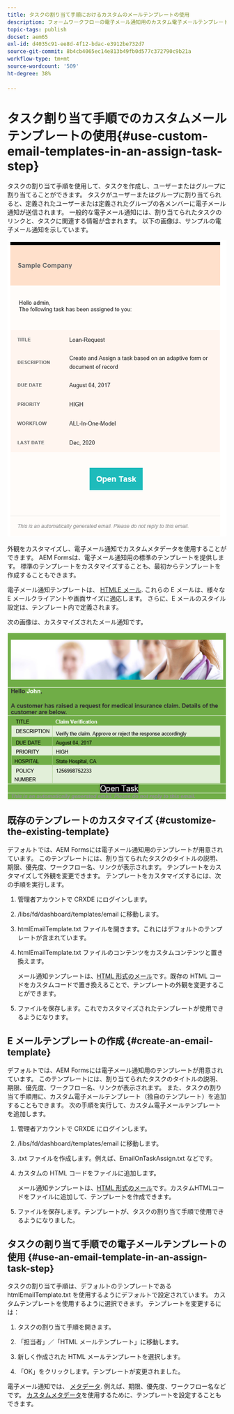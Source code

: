 ```yaml
---
title: タスクの割り当て手順におけるカスタムのメールテンプレートの使用
description: フォームワークフローの電子メール通知用のカスタム電子メールテンプレート
topic-tags: publish
docset: aem65
exl-id: d4035c91-ee8d-4f12-bdac-e3912be732d7
source-git-commit: 8b4cb4065ec14e813b49fb0d577c372790c9b21a
workflow-type: tm+mt
source-wordcount: '509'
ht-degree: 38%

---
```


# タスク割り当て手順でのカスタムメールテンプレートの使用{#use-custom-email-templates-in-an-assign-task-step}

タスクの割り当て手順を使用して、タスクを作成し、ユーザーまたはグループに割り当てることができます。 タスクがユーザーまたはグループに割り当てられると、定義されたユーザーまたは定義されたグループの各メンバーに電子メール通知が送信されます。 一般的な電子メール通知には、割り当てられたタスクのリンクと、タスクに関連する情報が含まれます。 以下の画像は、サンプルの電子メール通知を示しています。

![デフォルトのテンプレートを使用したメール通知](do-not-localize/default_email_template_new.png)

外観をカスタマイズし、電子メール通知でカスタムメタデータを使用することができます。 AEM Formsは、電子メール通知用の標準のテンプレートを提供します。 標準のテンプレートをカスタマイズすることも、最初からテンプレートを作成することもできます。

電子メール通知テンプレートは、 [HTMLE メール](https://en.wikipedia.org/wiki/HTML_email). これらの E メールは、様々な E メールクライアントや画面サイズに適応します。 さらに、E メールのスタイル設定は、テンプレート内で定義されます。

次の画像は、カスタマイズされたメール通知です。

![カスタムテンプレートを使用したメール通知](do-not-localize/customized-email.png)

## 既存のテンプレートのカスタマイズ {#customize-the-existing-template}

デフォルトでは、AEM Formsには電子メール通知用のテンプレートが用意されています。 このテンプレートには、割り当てられたタスクのタイトルの説明、期限、優先度、ワークフロー名、リンクが表示されます。 テンプレートをカスタマイズして外観を変更できます。 テンプレートをカスタマイズするには、次の手順を実行します。

1. 管理者アカウントで CRXDE にログインします。

1. /libs/fd/dashboard/templates/email に移動します。

1. htmlEmailTemplate.txt ファイルを開きます。これにはデフォルトのテンプレートが含まれています。

1. htmlEmailTemplate.txt ファイルのコンテンツをカスタムコンテンツと置き換えます。

   メール通知テンプレートは、[HTML 形式のメール](https://en.wikipedia.org/wiki/HTML_email)です。既存の HTML コードをカスタムコードで置き換えることで、テンプレートの外観を変更することができます。

1. ファイルを保存します。これでカスタマイズされたテンプレートが使用できるようになります。

## E メールテンプレートの作成 {#create-an-email-template}

デフォルトでは、AEM Formsには電子メール通知用のテンプレートが用意されています。 このテンプレートには、割り当てられたタスクのタイトルの説明、期限、優先度、ワークフロー名、リンクが表示されます。 また、タスクの割り当て手順用に、カスタム電子メールテンプレート（独自のテンプレート）を追加することもできます。 次の手順を実行して、カスタム電子メールテンプレートを追加します。

1. 管理者アカウントで CRXDE にログインします。

1. /libs/fd/dashboard/templates/email に移動します。

1. .txt ファイルを作成します。例えば、EmailOnTaskAssign.txt などです。

1. カスタムの HTML コードをファイルに追加します。

   メール通知テンプレートは、[HTML 形式のメール](https://en.wikipedia.org/wiki/HTML_email)です。カスタムHTMLコードをファイルに追加して、テンプレートを作成できます。

1. ファイルを保存します。テンプレートが、タスクの割り当て手順で使用できるようになりました。

## タスクの割り当て手順での電子メールテンプレートの使用 {#use-an-email-template-in-an-assign-task-step}

タスクの割り当て手順は、デフォルトのテンプレートである htmlEmailTemplate.txt を使用するようにデフォルトで設定されています。 カスタムテンプレートを使用するように選択できます。 テンプレートを変更するには：

1. タスクの割り当て手順を開きます。

1. 「担当者」／「HTML メールテンプレート」に移動します。

1. 新しく作成された HTML メールテンプレートを選択します。

1. 「OK」をクリックします。テンプレートが変更されました。

電子メール通知では、 [メタデータ](../../forms/using/use-metadata-in-email-notifications.md). 例えば、期限、優先度、ワークフロー名などです。 [カスタムメタデータ](../../forms/using/use-metadata-in-email-notifications.md#using-custom-metadata-in-an-email-notification)を使用するために、テンプレートを設定することもできます。
